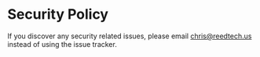# Security Policy

If you discover any security related issues, please email chris@reedtech.us instead of using the issue tracker.
